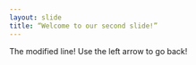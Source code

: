 ```yaml
---
layout: slide
title: “Welcome to our second slide!”
---
```

The modified line!
Use the left arrow to go back!
